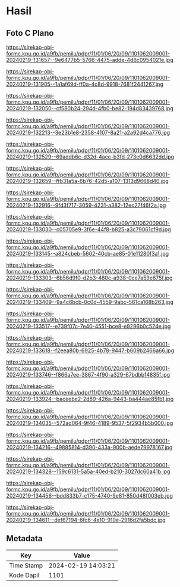 # Hasil

## Foto C Plano

https://sirekap-obj-formc.kpu.go.id/a9fb/pemilu/pdpr/11/01/06/20/09/1101062009001-20240219-131657--9e6477b5-5766-4475-adde-4d6c0954021e.jpg

https://sirekap-obj-formc.kpu.go.id/a9fb/pemilu/pdpr/11/01/06/20/09/1101062009001-20240219-131905--1a1af69d-ff0a-4c8d-9918-7681f2441267.jpg

https://sirekap-obj-formc.kpu.go.id/a9fb/pemilu/pdpr/11/01/06/20/09/1101062009001-20240219-132050--cf580b24-294d-4fb0-be82-194d83439768.jpg

https://sirekap-obj-formc.kpu.go.id/a9fb/pemilu/pdpr/11/01/06/20/09/1101062009001-20240219-132213--3e23b1e8-2358-4107-8a21-a2a92d4ca776.jpg

https://sirekap-obj-formc.kpu.go.id/a9fb/pemilu/pdpr/11/01/06/20/09/1101062009001-20240219-132529--69addb6c-d32d-4aec-b3fd-273e0d6632dd.jpg

https://sirekap-obj-formc.kpu.go.id/a9fb/pemilu/pdpr/11/01/06/20/09/1101062009001-20240219-132659--ffb31a5a-6b76-42d5-a107-1313d9668d40.jpg

https://sirekap-obj-formc.kpu.go.id/a9fb/pemilu/pdpr/11/01/06/20/09/1101062009001-20240219-132916--9fd3f717-3059-4231-a382-12ec27f46f2a.jpg

https://sirekap-obj-formc.kpu.go.id/a9fb/pemilu/pdpr/11/01/06/20/09/1101062009001-20240219-133030--c05705e9-3f6e-44f8-b825-a3c79061cf9d.jpg

https://sirekap-obj-formc.kpu.go.id/a9fb/pemilu/pdpr/11/01/06/20/09/1101062009001-20240219-133145--a824cbeb-5602-40cb-ae85-01e11280f3a1.jpg

https://sirekap-obj-formc.kpu.go.id/a9fb/pemilu/pdpr/11/01/06/20/09/1101062009001-20240219-133303--6b56d9f0-d2b3-480c-a938-0ce7a59e675f.jpg

https://sirekap-obj-formc.kpu.go.id/a9fb/pemilu/pdpr/11/01/06/20/09/1101062009001-20240219-133409--9a4c6bcb-0c0d-4559-9abc-561ca168b263.jpg

https://sirekap-obj-formc.kpu.go.id/a9fb/pemilu/pdpr/11/01/06/20/09/1101062009001-20240219-133517--e739f07c-7e40-4551-bce8-e9296b0c524e.jpg

https://sirekap-obj-formc.kpu.go.id/a9fb/pemilu/pdpr/11/01/06/20/09/1101062009001-20240219-133618--f2eea80b-6925-4b78-9447-b609b2466a66.jpg

https://sirekap-obj-formc.kpu.go.id/a9fb/pemilu/pdpr/11/01/06/20/09/1101062009001-20240219-133746--f866a7ee-3867-4f90-a329-67bdbb14835f.jpg

https://sirekap-obj-formc.kpu.go.id/a9fb/pemilu/pdpr/11/01/06/20/09/1101062009001-20240219-133924--baceebe2-2d89-426a-9443-ba444ae85fb1.jpg

https://sirekap-obj-formc.kpu.go.id/a9fb/pemilu/pdpr/11/01/06/20/09/1101062009001-20240219-134035--572ad064-9f46-4189-9537-5f2934b5b000.jpg

https://sirekap-obj-formc.kpu.go.id/a9fb/pemilu/pdpr/11/01/06/20/09/1101062009001-20240219-134216--49885814-d390-433a-900b-aede79978167.jpg

https://sirekap-obj-formc.kpu.go.id/a9fb/pemilu/pdpr/11/01/06/20/09/1101062009001-20240219-134328--159c6131-5a5a-40ed-b210-3027dc60a41b.jpg

https://sirekap-obj-formc.kpu.go.id/a9fb/pemilu/pdpr/11/01/06/20/09/1101062009001-20240219-134456--bdd833b7-c175-4740-9e81-850d48f003eb.jpg

https://sirekap-obj-formc.kpu.go.id/a9fb/pemilu/pdpr/11/01/06/20/09/1101062009001-20240219-134611--def67194-6fc6-4e10-910e-2916d2fa5bdc.jpg


## Metadata

| Key        | Value               |
| ---------- | ------------------- |
| Time Stamp | 2024-02-19 14:03:21 |
| Kode Dapil | 1101                |




